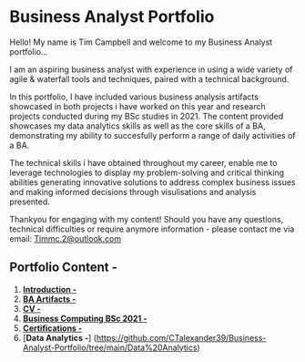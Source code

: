 # Business Analyst Portfolio

Hello! My name is Tim Campbell and welcome to my Business Analyst portfolio...

I am an aspiring business analyst with experience in using a wide variety of agile & waterfall tools and techniques, paired with a technical background.

In this portfolio, I have included various business analysis artifacts showcased in both projects i have worked on this year and research projects conducted during my BSc studies in 2021. The content provided showcases my data analytics skills as well as the core skills of a BA, demonstrating my ability to succesfully perform a range of daily activities of a BA.  

The technical skills i have obtained throughout my career, enable me to leverage technologies to display my problem-solving and critical thinking abilities generating innovative solutions to address complex business issues and making informed decisions through visulisations and analysis presented.

Thankyou for engaging with my content! Should you have any questions, technical difficulties or require anymore information - please contact me via email: Timmc.2@outlook.com

## Portfolio Content - 
1. [**Introduction -**](https://github.com/CTalexander39/Business-Analyst-Portfolio/blob/main/README.md)
2. [**BA Artifacts -**](https://github.com/CTalexander39/Business-Analyst-Portfolio/tree/main/BA%20Artifacts)
3. [**CV -**](https://github.com/CTalexander39/Business-Analyst-Portfolio/blob/main/TC%20BA%20CV.pdf)
4. [**Business Computing BSc 2021 -**](https://github.com/CTalexander39/Business-Analyst-Portfolio/tree/main/Business%20Computing%20BSc%202021)
5. [**Certifications -**](https://github.com/CTalexander39/Business-Analyst-Portfolio/tree/main/Certifications)
6. [**Data Analytics -**] (https://github.com/CTalexander39/Business-Analyst-Portfolio/tree/main/Data%20Analytics)
